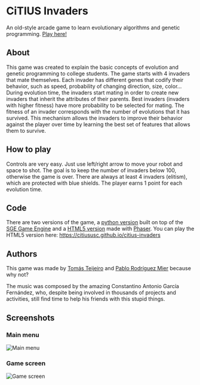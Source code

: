 # CiTIUS Invaders

An old-style arcade game to learn evolutionary algorithms and genetic programming. [Play here!](https://citiususc.github.io/citius-invaders/)

## About

This game was created to explain the basic concepts of evolution and genetic programming to college students. The game starts with 4 invaders that mate themselves. Each invader has different genes that codify their behavior, such as speed, probability of changing direction, size, color... During evolution time, the invaders start mating in order to create new invaders that inherit the attributes of their parents. Best invaders (invaders with higher fitness) have more probability to be selected for mating. The fitness of an invader corresponds with the number of evolutions that it has survived. This mechanism allows the invaders to improve their behavior against the player over time by learning the best set of features that allows them to survive.

## How to play

Controls are very easy. Just use left/right arrow to move your robot and space to shot. The goal is to keep the number of invaders below 100, otherwise the game is over. There are always at least 4 invaders (elitism), which are protected with blue shields. The player earns 1 point for each evolution time.

## Code

There are two versions of the game, a [python version](https://github.com/citiususc/citius-invaders/tree/master/python) built on top of the [SGE Game Engine](http://pythonhosted.org/sge-pygame/index.html) and a [HTML5 version](https://github.com/citiususc/citius-invaders/tree/master/js) made with [Phaser](http://phaser.io/). You can play the HTML5 version here: https://citiususc.github.io/citius-invaders

## Authors

This game was made by [Tomás Teijeiro](https://github.com/tomas-teijeiro) and [Pablo Rodríguez Mier](https://github.com/pablormier) because why not?

The music was composed by the amazing Constantino Antonio García Fernández, who, despite being involved in thousands of projects and activities, still find time to help his friends with this stupid things.

## Screenshots

### Main menu
![Main menu](https://github.com/citiususc/citius-invaders/blob/2481bac3c424a95fbb782de329dceb0f059e9a09/screenshots/main-menu.png?raw=true)

### Game screen
![Game screen](https://github.com/citiususc/citius-invaders/blob/2481bac3c424a95fbb782de329dceb0f059e9a09/screenshots/game.png?raw=true)
